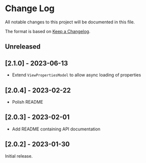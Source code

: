 
# Change Log
All notable changes to this project will be documented in this file.

The format is based on [Keep a Changelog](http://keepachangelog.com/).

## Unreleased

## [2.1.0] - 2023-06-13

* Extend `ViewPropertiesModel` to allow async loading of properties

## [2.0.4] - 2023-02-22

* Polish README

## [2.0.3] - 2023-02-01

* Add README containing API documentation

## [2.0.2] - 2023-01-30

Initial release.
